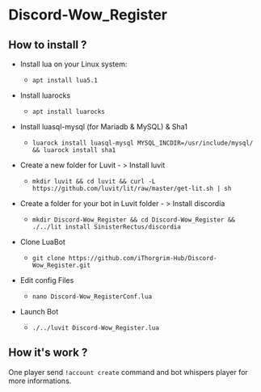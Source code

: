 # Discord-Wow_Register

## How to install ?

- Install lua on your Linux system:
  - ```apt install lua5.1```
  
- Install luarocks
  - ```apt install luarocks```
  
- Install luasql-mysql (for Mariadb & MySQL) & Sha1
  - ```luarock install luasql-mysql MYSQL_INCDIR=/usr/include/mysql/ && luarock install sha1```
  
- Create a new folder for Luvit - > Install luvit
  - ```mkdir luvit && cd luvit && curl -L https://github.com/luvit/lit/raw/master/get-lit.sh | sh```
  
- Create a folder for your bot in Luvit folder - > Install discordia
  - ```mkdir Discord-Wow_Register && cd Discord-Wow_Register && ./../lit install SinisterRectus/discordia```
  
- Clone LuaBot
  - ```git clone https://github.com/iThorgrim-Hub/Discord-Wow_Register.git```
  
- Edit config Files
  - ```nano Discord-Wow_RegisterConf.lua```

- Launch Bot
  - ```./../luvit Discord-Wow_Register.lua```

## How it's work ?

One player send `!account create` command and bot whispers player for more informations.
